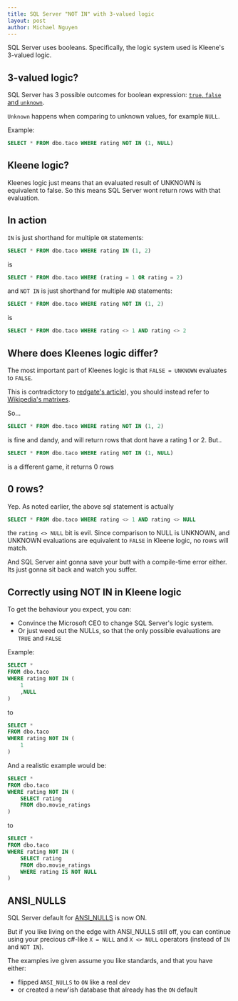 ```yaml
---
title: SQL Server "NOT IN" with 3-valued logic
layout: post
author: Michael Nguyen
---
```

SQL Server uses booleans. Specifically, the logic system used is Kleene's 3-valued logic.

## 3-valued logic?
SQL Server has 3 possible outcomes for boolean expression: [`true`, `false` and `unknown`](https://en.wikipedia.org/wiki/Three-valued_logic#Kleene_and_Priest_logics).

`Unknown` happens when comparing to unknown values, for example `NULL`.

Example:

```sql
SELECT * FROM dbo.taco WHERE rating NOT IN (1, NULL)
```

## Kleene logic?
Kleenes logic just means that an evaluated result of UNKNOWN is equivalent to false. So this means SQL Server wont return rows with that evaluation.

## In action
`IN` is just shorthand for multiple `OR` statements:

```sql
SELECT * FROM dbo.taco WHERE rating IN (1, 2)
```

is

```sql
SELECT * FROM dbo.taco WHERE (rating = 1 OR rating = 2)
```

and `NOT IN` is just shorthand for multiple `AND` statements:

```sql
SELECT * FROM dbo.taco WHERE rating NOT IN (1, 2)
```

is

```sql
SELECT * FROM dbo.taco WHERE rating <> 1 AND rating <> 2
```

## Where does Kleenes logic differ?
The most important part of Kleenes logic is that `FALSE = UNKNOWN` evaluates to `FALSE`.

This is contradictory to [redgate's article](https://www.red-gate.com/simple-talk/sql/learn-sql-server/sql-and-the-snare-of-three-valued-logic/)), you should instead refer to [Wikipedia's matrixes](https://en.wikipedia.org/wiki/Three-valued_logic#Kleene_and_Priest_logics).

So...

```sql
SELECT * FROM dbo.taco WHERE rating NOT IN (1, 2)
```

is fine and dandy, and will return rows that dont have a rating 1 or 2. But..

```sql
SELECT * FROM dbo.taco WHERE rating NOT IN (1, NULL)
```

is a different game, it returns 0 rows

## 0 rows?
Yep. As noted earlier, the above sql statement is actually

```sql
SELECT * FROM dbo.taco WHERE rating <> 1 AND rating <> NULL
```

the `rating <> NULL` bit is evil. Since comparison to NULL is UNKNOWN, and UNKNOWN evaluations are equivalent to `FALSE` in Kleene logic, no rows will match.

And SQL Server aint gonna save your butt with a compile-time error either. Its just gonna sit back and watch you suffer.

## Correctly using NOT IN in Kleene logic
To get the behaviour you expect, you can:

* Convince the Microsoft CEO to change SQL Server's logic system.
* Or just weed out the NULLs, so that the only possible evaluations are `TRUE` and `FALSE`

Example:

```sql
SELECT *
FROM dbo.taco
WHERE rating NOT IN (
	1
	,NULL
)
```

to

```sql
SELECT *
FROM dbo.taco
WHERE rating NOT IN (
	1
)
```

And a realistic example would be:
```sql
SELECT *
FROM dbo.taco
WHERE rating NOT IN (
	SELECT rating
	FROM dbo.movie_ratings
)
```

to

```sql
SELECT *
FROM dbo.taco
WHERE rating NOT IN (
	SELECT rating
	FROM dbo.movie_ratings
	WHERE rating IS NOT NULL
)
```

## ANSI_NULLS
SQL Server default for [ANSI_NULLS](https://docs.microsoft.com/en-us/sql/t-sql/statements/set-ansi-nulls-transact-sql?view=sql-server-2017#remarks) is now ON.

But if you like living on the edge with ANSI_NULLS still off, you can continue using your precious c#-like `X = NULL` and `X <> NULL` operators (instead of `IN` and `NOT IN`).

The examples ive given assume you like standards, and that you have either:

* flipped `ANSI_NULLS` to `ON` like a real dev
* or created a new'ish database that already has the `ON` default
